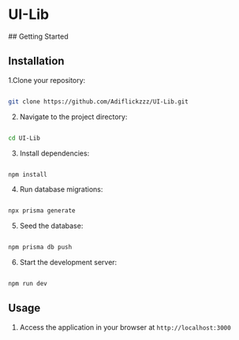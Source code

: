 <h1>UI-Lib</h1>
## Getting Started

## Installation

1.Clone your repository:

```bash

git clone https://github.com/Adiflickzzz/UI-Lib.git

```

2. Navigate to the project directory:

```bash

cd UI-Lib

```

3. Install dependencies:

```bash

npm install

```

4. Run database migrations:

```bash

npx prisma generate

```

5. Seed the database:

```bash

npm prisma db push

```

6. Start the development server:

```bash

npm run dev

```

## Usage

1. Access the application in your browser at `http://localhost:3000`
